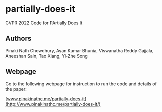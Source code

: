 # partially-does-it
CVPR 2022 Code for PArtially Does It

## Authors

Pinaki Nath Chowdhury, Ayan Kumar Bhunia, Viswanatha Reddy Gajjala, Aneeshan Sain, Tao Xiang, Yi-Zhe Song

## Webpage
Go to the following webpage for instruction to run the code and details of the paper:

[www.pinakinathc.me/partially-does-it](http://www.pinakinathc.me/partially-does-it/)